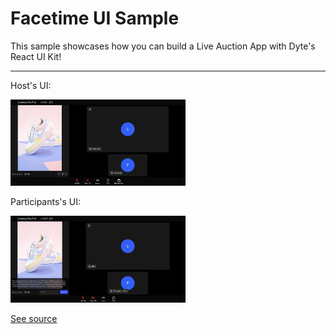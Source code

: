 # Facetime UI Sample

This sample showcases how you can build a Live Auction App with Dyte's React UI Kit!

---
Host's UI:

<img src="./assets/screenshot-host.png" width="280" alt="A screenshot of the live auction sample for the host" />

Participants's UI:

<img src="./assets/screenshot-participant.png" width="280" alt="A screenshot of the live auction sample for the user" />

[See source](./src/App.tsx)
